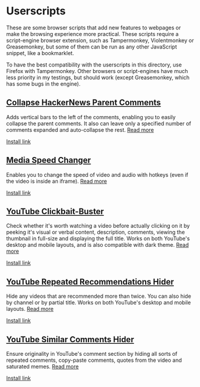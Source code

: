 # Userscripts

These are some browser scripts that add new features to webpages or make the browsing experience more practical. These scripts require a script-engine browser extension, such as Tampermonkey, Violentmonkey or Greasemonkey, but some of them can be run as any other JavaScript snippet, like a bookmarklet.

To have the best compatibility with the userscripts in this directory, use Firefox with Tampermonkey. Other browsers or script-engines have much less priority in my testings, but should work (except Greasemonkey, which has some bugs in the engine).


## [Collapse HackerNews Parent Comments](https://github.com/hjk789/Userscripts/tree/master/Collapse-HackerNews-Parent-Comments)

Adds vertical bars to the left of the comments, enabling you to easily collapse the parent comments. It also can leave only a specified number of comments expanded and auto-collapse the rest. [Read more](https://github.com/hjk789/Userscripts/tree/master/Collapse-HackerNews-Parent-Comments)

[Install link](https://greasyfork.org/scripts/409640-collapse-hackernews-parent-comments/code/Collapse%20HackerNews%20Parent%20Comments.user.js)

## [Media Speed Changer](https://github.com/hjk789/Userscripts/tree/master/Media-Speed-Changer)

Enables you to change the speed of video and audio with hotkeys (even if the video is inside an iframe). [Read more](https://github.com/hjk789/Userscripts/tree/master/Media-Speed-Changer)

[Install link](https://greasyfork.org/scripts/409500-media-speed-changer/code/Media%20Speed%20Changer.user.js)

## [YouTube Clickbait-Buster](https://github.com/hjk789/Userscripts/tree/master/YouTube-Clickbait-Buster)

Check whether it's worth watching a video before actually clicking on it by peeking it's visual or verbal content, description, comments, viewing the thumbnail in full-size and displaying the full title. Works on both YouTube's desktop and mobile layouts, and is also compatible with dark theme. [Read more](https://github.com/hjk789/Userscripts/tree/master/YouTube-Clickbait-Buster)

[Install link](https://greasyfork.org/scripts/439305-youtube-clickbait-buster/code/YouTube%20Clickbait-Buster.user.js)

## [YouTube Repeated Recommendations Hider](https://github.com/hjk789/Userscripts/tree/master/YouTube-Repeated-Recommendations-Hider)

Hide any videos that are recommended more than twice. You can also hide by channel or by partial title. Works on both YouTube's desktop and mobile layouts. [Read more](https://github.com/hjk789/Userscripts/tree/master/YouTube-Repeated-Recommendations-Hider)

[Install link](https://greasyfork.org/scripts/419666-youtube-repeated-recommendations-hider/code/YouTube%20Repeated%20Recommendations%20Hider.user.js)

## [YouTube Similar Comments Hider](https://github.com/hjk789/Userscripts/tree/master/YouTube-Similar-Comments-Hider)

Ensure originality in YouTube's comment section by hiding all sorts of repeated comments, copy-paste comments, quotes from the video and saturated memes. [Read more](https://github.com/hjk789/Userscripts/tree/master/YouTube-Similar-Comments-Hider)

[Install link](https://greasyfork.org/scripts/433914-youtube-similar-comments-hider/code/YouTube%20Similar%20Comments%20Hider.user.js)
